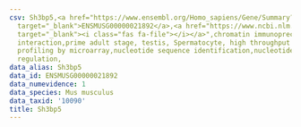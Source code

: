 ```yaml
---
csv: Sh3bp5,<a href="https://www.ensembl.org/Homo_sapiens/Gene/Summary?db=core;g=ENSMUSG00000021892"
  target="_blank">ENSMUSG00000021892</a>,<a href="https://www.ncbi.nlm.nih.gov/pubmed/23834426"
  target="_blank"><i class="fas fa-file"></i></a>",chromatin immunoprecipitation assay,direct
  interaction,prime adult stage, testis, Spermatocyte, high throughput transcription
  profiling by microarray,nucleotide sequence identification,nucleotide sequence identification,transcriptional
  regulation,
data_alias: Sh3bp5
data_id: ENSMUSG00000021892
data_numevidence: 1
data_species: Mus musculus
data_taxid: '10090'
title: Sh3bp5
---
```

